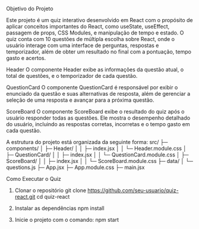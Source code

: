 Objetivo do Projeto

Este projeto é um quiz interativo desenvolvido em React com o propósito de aplicar conceitos importantes do React, como useState, useEffect, passagem de props, CSS Modules, e manipulação de tempo e estado. O quiz conta com 10 questões de múltipla escolha sobre React, onde o usuário interage com uma interface de perguntas, respostas e temporizador, além de obter um resultado no final com a pontuação, tempo gasto e acertos.

Header
O componente Header exibe as informações da questão atual, o total de questões, e o temporizador de cada questão.

QuestionCard
O componente QuestionCard é responsável por exibir o enunciado da questão e suas alternativas de resposta, além de gerenciar a seleção de uma resposta e avançar para a próxima questão.

ScoreBoard
O componente ScoreBoard exibe o resultado do quiz após o usuário responder todas as questões. Ele mostra o desempenho detalhado do usuário, incluindo as respostas corretas, incorretas e o tempo gasto em cada questão.

A estrutura do projeto está organizada da seguinte forma:
src/
├─ components/
│  ├─ Header/
│  │  ├─ index.jsx
│  │  └─ Header.module.css
│  ├─ QuestionCard/
│  │  ├─ index.jsx
│  │  └─ QuestionCard.module.css
│  ├─ ScoreBoard/
│  │  ├─ index.jsx
│  │  └─ ScoreBoard.module.css
├─ data/
│  └─ questions.js
├─ App.jsx
├─ App.module.css
├─ main.jsx

Como Executar o Quiz
1. Clonar o repositório
git clone https://github.com/seu-usuario/quiz-react.git
cd quiz-react

2. Instalar as dependências
npm install

3. Inicie o projeto com o comando:
npm start
